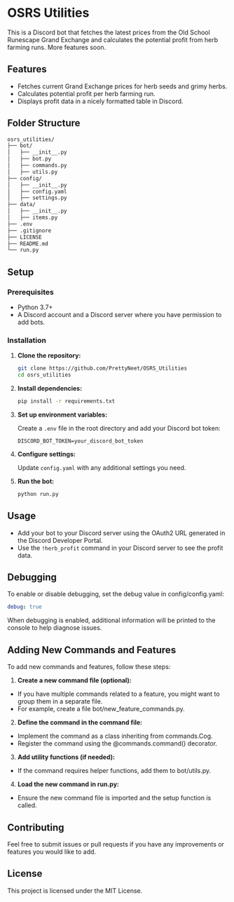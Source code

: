 # OSRS Utilities

This is a Discord bot that fetches the latest prices from the Old School Runescape Grand Exchange and calculates the potential profit from herb farming runs. More features soon.

## Features

- Fetches current Grand Exchange prices for herb seeds and grimy herbs.
- Calculates potential profit per herb farming run.
- Displays profit data in a nicely formatted table in Discord.

## Folder Structure

```bash
osrs_utilities/
├── bot/
│   ├── __init__.py
│   ├── bot.py
│   ├── commands.py
│   ├── utils.py
├── config/
│   ├── __init__.py
│   ├── config.yaml
│   ├── settings.py
├── data/
│   ├── __init__.py
│   ├── items.py
├── .env
├── .gitignore
├── LICENSE
├── README.md
└── run.py
```

## Setup

### Prerequisites

- Python 3.7+
- A Discord account and a Discord server where you have permission to add bots.

### Installation

1. __Clone the repository:__

    ```bash
    git clone https://github.com/PrettyNeet/OSRS_Utilities
    cd osrs_utilities
    ```

2. __Install dependencies:__

    ```bash
    pip install -r requirements.txt
    ```

3. __Set up environment variables:__

    Create a `.env` file in the root directory and add your Discord bot token:

    ```env
    DISCORD_BOT_TOKEN=your_discord_bot_token
    ```

4. __Configure settings:__

    Update `config.yaml` with any additional settings you need.

5. __Run the bot:__

    ```bash
    python run.py
    ```

## Usage

- Add your bot to your Discord server using the OAuth2 URL generated in the Discord Developer Portal.
- Use the `!herb_profit` command in your Discord server to see the profit data.

## Debugging
To enable or disable debugging, set the debug value in config/config.yaml:

```yaml
debug: true
```

When debugging is enabled, additional information will be printed to the console to help diagnose issues.

## Adding New Commands and Features

To add new commands and features, follow these steps:

1. __Create a new command file (optional):__

- If you have multiple commands related to a feature, you might want to group them in a separate file.
- For example, create a file bot/new_feature_commands.py.

2. __Define the command in the command file:__

- Implement the command as a class inheriting from commands.Cog.
- Register the command using the @commands.command() decorator.

3. __Add utility functions (if needed):__

- If the command requires helper functions, add them to bot/utils.py.

4. __Load the new command in run.py:__

- Ensure the new command file is imported and the setup function is called.

## Contributing

Feel free to submit issues or pull requests if you have any improvements or features you would like to add.

## License

This project is licensed under the MIT License.
